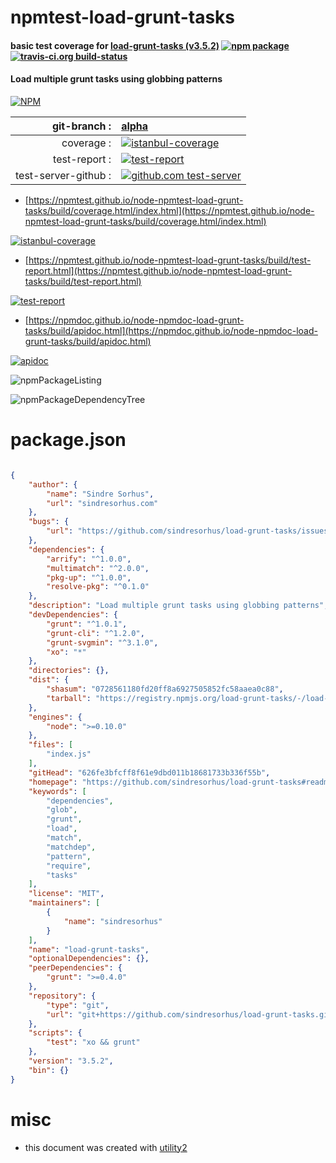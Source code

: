 # npmtest-load-grunt-tasks

#### basic test coverage for  [load-grunt-tasks (v3.5.2)](https://github.com/sindresorhus/load-grunt-tasks#readme)  [![npm package](https://img.shields.io/npm/v/npmtest-load-grunt-tasks.svg?style=flat-square)](https://www.npmjs.org/package/npmtest-load-grunt-tasks) [![travis-ci.org build-status](https://api.travis-ci.org/npmtest/node-npmtest-load-grunt-tasks.svg)](https://travis-ci.org/npmtest/node-npmtest-load-grunt-tasks)

#### Load multiple grunt tasks using globbing patterns

[![NPM](https://nodei.co/npm/load-grunt-tasks.png?downloads=true&downloadRank=true&stars=true)](https://www.npmjs.com/package/load-grunt-tasks)

| git-branch : | [alpha](https://github.com/npmtest/node-npmtest-load-grunt-tasks/tree/alpha)|
|--:|:--|
| coverage : | [![istanbul-coverage](https://npmtest.github.io/node-npmtest-load-grunt-tasks/build/coverage.badge.svg)](https://npmtest.github.io/node-npmtest-load-grunt-tasks/build/coverage.html/index.html)|
| test-report : | [![test-report](https://npmtest.github.io/node-npmtest-load-grunt-tasks/build/test-report.badge.svg)](https://npmtest.github.io/node-npmtest-load-grunt-tasks/build/test-report.html)|
| test-server-github : | [![github.com test-server](https://npmtest.github.io/node-npmtest-load-grunt-tasks/GitHub-Mark-32px.png)](https://npmtest.github.io/node-npmtest-load-grunt-tasks/build/app/index.html) | | build-artifacts : | [![build-artifacts](https://npmtest.github.io/node-npmtest-load-grunt-tasks/glyphicons_144_folder_open.png)](https://github.com/npmtest/node-npmtest-load-grunt-tasks/tree/gh-pages/build)|

- [https://npmtest.github.io/node-npmtest-load-grunt-tasks/build/coverage.html/index.html](https://npmtest.github.io/node-npmtest-load-grunt-tasks/build/coverage.html/index.html)

[![istanbul-coverage](https://npmtest.github.io/node-npmtest-load-grunt-tasks/build/screenCapture.buildCi.browser.%252Ftmp%252Fbuild%252Fcoverage.lib.html.png)](https://npmtest.github.io/node-npmtest-load-grunt-tasks/build/coverage.html/index.html)

- [https://npmtest.github.io/node-npmtest-load-grunt-tasks/build/test-report.html](https://npmtest.github.io/node-npmtest-load-grunt-tasks/build/test-report.html)

[![test-report](https://npmtest.github.io/node-npmtest-load-grunt-tasks/build/screenCapture.buildCi.browser.%252Ftmp%252Fbuild%252Ftest-report.html.png)](https://npmtest.github.io/node-npmtest-load-grunt-tasks/build/test-report.html)

- [https://npmdoc.github.io/node-npmdoc-load-grunt-tasks/build/apidoc.html](https://npmdoc.github.io/node-npmdoc-load-grunt-tasks/build/apidoc.html)

[![apidoc](https://npmdoc.github.io/node-npmdoc-load-grunt-tasks/build/screenCapture.buildCi.browser.%252Ftmp%252Fbuild%252Fapidoc.html.png)](https://npmdoc.github.io/node-npmdoc-load-grunt-tasks/build/apidoc.html)

![npmPackageListing](https://npmtest.github.io/node-npmtest-load-grunt-tasks/build/screenCapture.npmPackageListing.svg)

![npmPackageDependencyTree](https://npmtest.github.io/node-npmtest-load-grunt-tasks/build/screenCapture.npmPackageDependencyTree.svg)



# package.json

```json

{
    "author": {
        "name": "Sindre Sorhus",
        "url": "sindresorhus.com"
    },
    "bugs": {
        "url": "https://github.com/sindresorhus/load-grunt-tasks/issues"
    },
    "dependencies": {
        "arrify": "^1.0.0",
        "multimatch": "^2.0.0",
        "pkg-up": "^1.0.0",
        "resolve-pkg": "^0.1.0"
    },
    "description": "Load multiple grunt tasks using globbing patterns",
    "devDependencies": {
        "grunt": "^1.0.1",
        "grunt-cli": "^1.2.0",
        "grunt-svgmin": "^3.1.0",
        "xo": "*"
    },
    "directories": {},
    "dist": {
        "shasum": "0728561180fd20ff8a6927505852fc58aaea0c88",
        "tarball": "https://registry.npmjs.org/load-grunt-tasks/-/load-grunt-tasks-3.5.2.tgz"
    },
    "engines": {
        "node": ">=0.10.0"
    },
    "files": [
        "index.js"
    ],
    "gitHead": "626fe3bfcff8f61e9dbd011b18681733b336f55b",
    "homepage": "https://github.com/sindresorhus/load-grunt-tasks#readme",
    "keywords": [
        "dependencies",
        "glob",
        "grunt",
        "load",
        "match",
        "matchdep",
        "pattern",
        "require",
        "tasks"
    ],
    "license": "MIT",
    "maintainers": [
        {
            "name": "sindresorhus"
        }
    ],
    "name": "load-grunt-tasks",
    "optionalDependencies": {},
    "peerDependencies": {
        "grunt": ">=0.4.0"
    },
    "repository": {
        "type": "git",
        "url": "git+https://github.com/sindresorhus/load-grunt-tasks.git"
    },
    "scripts": {
        "test": "xo && grunt"
    },
    "version": "3.5.2",
    "bin": {}
}
```



# misc
- this document was created with [utility2](https://github.com/kaizhu256/node-utility2)
